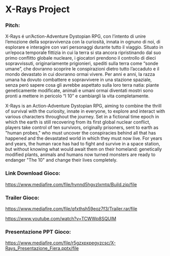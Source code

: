 # X-Rays Project

### Pitch:
X-Rays é un’Action-Adventure Dystopian RPG, con l’intento di unire l’emozione della sopravvivenza con la curiositá, innata in ognuno di noi, di esplorare e interagire con vari personaggi durante tutto il viaggio.
Situato in un’epoca temporale fittizia in cui la terra si sta ancora ripristinando dal suo primo conflitto globale nucleare, i giocatori prendono il controllo di dieci sopravvissuti, originariamente prigionieri, spediti sulla terra come “sonde umane”, che dovranno scoprire le conspirazioni dietro tutto l’accaduto e il mondo devastato in cui dovranno ormai vivere.
Per anni e anni, la razza umana ha dovuto combattere e sopravvivere in una stazione spaziale, senza peró sapere cosa gli avrebbe aspettato sulla loro terra natia: piante geneticamente modificate, animali e umani ormai diventati mostri sono pronti a mettere in pericolo “I 10” e cambiargli la vita completamente.


X-Rays is an Action-Adventure Dystopian RPG, aiming to combine the thrill of survival with the curiosity, innate in everyone, to explore and interact with various characters throughout the journey. Set in a fictional time epoch in which the earth is still recovering from its first global nuclear conflict, players take control of ten survivors, originally prisoners, sent to earth as "human probes," who must uncover the conspiracies behind all that has happened and the devastated world in which they must now live. For years and years, the human race has had to fight and survive in a space station, but without knowing what would await them on their homeland: genetically modified plants, animals and humans now turned monsters are ready to endanger "The 10" and change their lives completely.

### Link Download Gioco:
https://www.mediafire.com/file/hynnd5hgvzlxmtq/Build.zip/file

### Trailer Gioco: 
https://www.mediafire.com/file/qfxthsh59eoz7f3/Trailer.rar/file

https://www.youtube.com/watch?v=TCWWp8SQUlM

### Presentazione PPT Gioco:
https://www.mediafire.com/file/r5gzxpxpegyzcsc/X-Rays_Presentazione_Fiera.pptx/file
